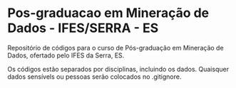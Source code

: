 # Pos-graduacao em Mineração de Dados - IFES/SERRA - ES
Repositório de códigos para o curso de Pós-graduação em Mineração de Dados, ofertado pelo IFES da Serra, ES.

Os códigos estão separados por disciplinas, incluindo os dados. Quaisquer dados sensívels ou pessoas serão colocados no .gitignore.
